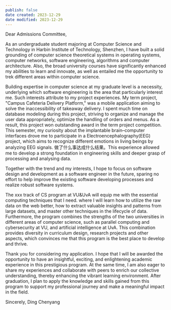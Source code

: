 ```yaml
---
publish: false
date created: 2023-12-29
date modified: 2023-12-29
---
```

Dear Admissions Committee,

As an undergraduate student majoring at Computer Science and Technology in Harbin Institute of Technology, Shenzhen, I have built a solid grounding of computer science theoretical systems in operating systems, computer networks, software engineering, algorithms and computer architecture. Also, the broad university courses have significantly enhanced my abilities to learn and innovate, as well as entailed me the opportunity to trek different areas within computer science.

Building expertise in computer science at my graduate level is a necessity, underlying which software engineering is the area that particularly interest me. Such interests attribute to my project experiences. My term project, "Campus Cafeteria Delivery Platform," was a mobile application aiming to solve the inaccessibility of takeaway delivery. I spent much time on database modeling during this project, striving to organize and manage the user data appropriately, optimize the handling of orders and menus. As a result, this project won outstanding award in the term project competition. This semester, my curiosity about the implantable brain–computer interfaces drove me to participate in a Electroencephalography(EEG) project, which aims to recognize different emotions in living beings by analyzing EEG signals. 做了什么事达成什么结果。This experience allowed me to develop a strong foundation in engineering skills and deeper grasp of processing and analysing data. 

Together with the trend and my interests, I hope to focus on software design and development as a software engineer in the future, sparing no effort to help improve the existing software developing processes and realize robust software systems.

The xxx track of CS program at VU&UvA will equip me with the essential computing techniques that I need. where I will learn how to utilize the raw data on the web better, how to extract valuable insights and patterns from large datasets, and master other techniques in the lifecycle of data. Furthermore, the program combines the strengths of the two universities in different areas of computer science, such as parallel computing and cybersecurity at VU, and artificial intelligence at UvA. This combination provides diversity in curriculum design, research projects and other aspects, which convinces me that this program is the best place to develop and thrive.

Thank you for considering my application. I hope that I will be awarded the opportunity to have an insightful, exciting, and enlightening academic experience in this prestigious program. At the same time, I am also eager to share my experiences and collaborate with peers to enrich our collective understanding, thereby enhancing the vibrant learning environment. After graduation, I plan to apply the knowledge and skills gained from this program to support my professional journey and make a meaningful impact in the field.

Sincerely, Ding Chenyang
